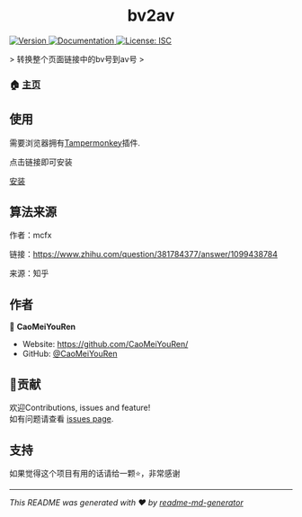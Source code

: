 <h1 align="center">bv2av </h1>
<p>
  <a href="https://www.npmjs.com/package/bv2av" target="_blank">
    <img alt="Version" src="https://img.shields.io/npm/v/bv2av.svg">
  </a>
  <a href="https://github.com/CaoMeiYouRen/bv2av" target="_blank">
    <img alt="Documentation" src="https://img.shields.io/badge/documentation-yes-brightgreen.svg" />
  </a>
  <a href="#" target="_blank">
    <img alt="License: ISC" src="https://img.shields.io/badge/License-ISC-yellow.svg" />
  </a>
</p>
>   转换整个页面链接中的bv号到av号
>

### 🏠 [主页](https://github.com/CaoMeiYouRen/bv2av)

## 使用

需要浏览器拥有[Tampermonkey](https://tampermonkey.net/)插件.

点击链接即可安装

[安装](https://github.com/CaoMeiYouRen/bv2av/blob/master/bv2av.user.js)

## 算法来源

作者：mcfx

链接：https://www.zhihu.com/question/381784377/answer/1099438784

来源：知乎

## 作者


👤 **CaoMeiYouRen**

* Website: https://github.com/CaoMeiYouRen/
* GitHub: [@CaoMeiYouRen](https://github.com/CaoMeiYouRen)

## 🤝贡献

欢迎Contributions, issues and feature!<br />如有问题请查看 [issues page](https://github.com/CaoMeiYouRen/bv2av/issues). 

## 支持

如果觉得这个项目有用的话请给一颗⭐️，非常感谢

***
_This README was generated with ❤️ by [readme-md-generator](https://github.com/kefranabg/readme-md-generator)_
